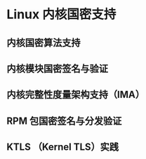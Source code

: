 # Linux 内核国密支持

## 内核国密算法支持

## 内核模块国密签名与验证

## 内核完整性度量架构支持（IMA）

## RPM 包国密签名与分发验证

## KTLS （Kernel TLS）实践
